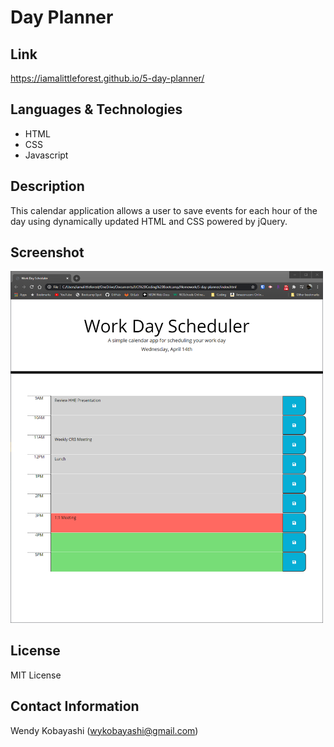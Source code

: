 # Day Planner

## Link
https://iamalittleforest.github.io/5-day-planner/

## Languages & Technologies 
* HTML
* CSS
* Javascript

## Description
This calendar application allows a user to save events for each hour of the day using dynamically updated HTML and CSS powered by jQuery.

## Screenshot
<img src="assets/images/readme-screenshot.png" width="500">

## License
MIT License

## Contact Information
Wendy Kobayashi (<wykobayashi@gmail.com>)